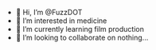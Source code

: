 - 👋 Hi, I’m @FuzzDOT
- 👀 I’m interested in medicine 
- 🌱 I’m currently learning film production 
- 💞️ I’m looking to collaborate on nothing...

<!---
FuzzDOT/FuzzDOT is a ✨ special ✨ repository because its `README.md` (this file) appears on your GitHub profile.
You can click the Preview link to take a look at your changes.
--->

